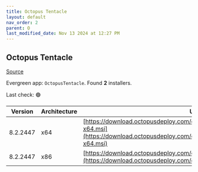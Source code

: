 ```yaml
---
title: Octopus Tentacle
layout: default
nav_order: 2
parent: O
last_modified_date: Nov 13 2024 at 12:27 PM
---
```


## Octopus Tentacle

[Source](https://octopus.com/)

Evergreen app: `OctopusTentacle`. Found **2** installers.

Last check: 🟢

| Version  | Architecture | URI                                                                                                                                                          |
| -------- | ------------ | ------------------------------------------------------------------------------------------------------------------------------------------------------------ |
| 8.2.2447 | x64          | [https://download.octopusdeploy.com/octopus/Octopus.Tentacle.8.2.2447-x64.msi](https://download.octopusdeploy.com/octopus/Octopus.Tentacle.8.2.2447-x64.msi) |
| 8.2.2447 | x86          | [https://download.octopusdeploy.com/octopus/Octopus.Tentacle.8.2.2447.msi](https://download.octopusdeploy.com/octopus/Octopus.Tentacle.8.2.2447.msi)         |
